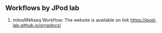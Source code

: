 ## Workflows by JPod lab

1. mitosRNAseq Workflow: The website is available on link https://jpod-lab.github.io/srnadocs/
